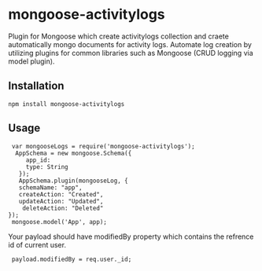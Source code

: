 # mongoose-activitylogs

Plugin for Mongoose which create activitylogs collection and craete automatically  mongo documents for activity logs.
Automate log creation by utilizing plugins for common libraries such as Mongoose (CRUD logging via model plugin).



## Installation

    npm install mongoose-activitylogs


## Usage

     var mongooseLogs = require('mongoose-activitylogs');
      AppSchema = new mongoose.Schema({
         app_id:
         type: String
       });
       AppSchema.plugin(mongooseLog, {
       schemaName: "app",
       createAction: "Created",
       updateAction: "Updated",
        deleteAction: "Deleted" 
    });
     mongoose.model('App', app);

Your payload should have modifiedBy property which contains the refrence id of current user.

     payload.modifiedBy = req.user._id;
